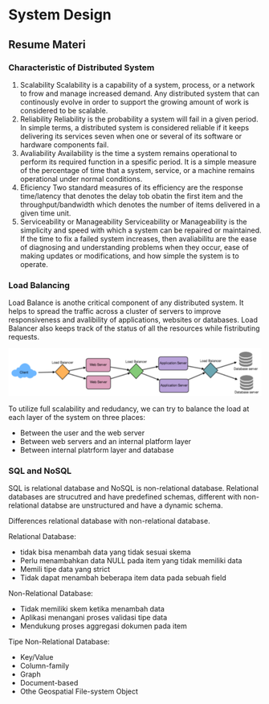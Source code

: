 # System Design

## Resume Materi

### Characteristic of Distributed System

1. Scalability
    Scalability is a capability of a system, process, or a network to frow and manage increased demand. Any distributed system that can continously evolve in order to support the growing amount of work is considered to be scalable.
2. Reliability
    Reliability is the probability a system will fail in a given period. In simple terms, a distributed system is considered reliable if it keeps delivering its services seven when one or several of its software or hardware components fail.
3. Avaliability
    Availability is the time a system remains operational to perform its required function in a spesific period. It is a simple measure of the percentage of time that a system, service, or a machine remains operational under normal conditions.
4. Eficiency
    Two standard measures of its efficiency are the response time/latency that denotes the delay tob obatin the first item and the throughput/bandwidth which denotes the number of items delivered in a given time unit.
5. Serviceability or Manageability
    Serviceability or Manageability is the simplicity and speed with which a system can be repaired or maintained. If the time to fix a failed system increases, then avaliabilitu are the ease of diagnosing and understanding problems when they occur, ease of making updates or modifications, and how simple the system is to operate.

### Load Balancing

Load Balance is anothe critical component of any distributed system. It helps to spread the traffic across a cluster of servers to improve responsiveness and avalibility of applications, websites or databases. Load Balancer also keeps track of the status of all the resources while fistributing requests.

![alt text](./screenshots/load_balancer.png "load_balancer")

To utilize full scalability and redudancy, we can try to balance the load at each layer of the system on three places:
- Between the user and the web server
- Between web servers and an internal platform layer
- Between internal platrform layer and database

### SQL and NoSQL

SQL is relational database and NoSQL is non-relational database. Relational databases are strucutred and have predefined schemas, different with non-relational databse are unstructured and have a dynamic schema.

Differences relational database with non-relational database.

Relational Database:
- tidak bisa menambah data yang tidak sesuai skema
- Perlu menambahkan data NULL pada item yang tidak memiliki data
- Memili tipe data yang strict
- Tidak dapat menambah beberapa item data pada sebuah field

Non-Relational Database:
- Tidak memiliki skem ketika menambah data
- Aplikasi menangani proses validasi tipe data
- Mendukung proses aggregasi dokumen pada item

Tipe Non-Relational Database:
- Key/Value
- Column-family
- Graph
- Document-based
- Othe Geospatial File-system Object